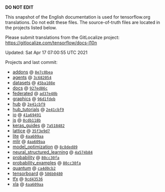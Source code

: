 __DO NOT EDIT__

This snapshot of the English documentation is used for tensorflow.org
translations. Do not edit these files. The source-of-truth files are located in
the projects listed below.

Please submit translations from the GitLocalize project: https://gitlocalize.com/tensorflow/docs-l10n

Updated: Sat Apr 17 07:00:55 UTC 2021

Projects and last commit:

- [addons](https://github.com/tensorflow/addons/tree/master/docs) @ <a href='https://github.com/tensorflow/addons/commit/8e7c0bea8df18db1eb3964c2b495c5b65d8243c2'><code>8e7c0bea</code></a>
- [agents](https://github.com/tensorflow/agents/tree/master/docs) @ <a href='https://github.com/tensorflow/agents/commit/3c682054b510a544ab2ada340056f772dbe00b80'><code>3c682054</code></a>
- [datasets](https://github.com/tensorflow/datasets/tree/master/docs) @ <a href='https://github.com/tensorflow/datasets/commit/45ba108ef87162b17335245fc97cabc75efcfa54'><code>45ba108e</code></a>
- [docs](https://github.com/tensorflow/docs/tree/master/site/en) @ <a href='https://github.com/tensorflow/docs/commit/927ed86c89b0edba9a5cf44173d6533328ba28cc'><code>927ed86c</code></a>
- [federated](https://github.com/tensorflow/federated/tree/master/docs) @ <a href='https://github.com/tensorflow/federated/commit/ad37e40bf03009c17775eacadcce42088fc4e160'><code>ad37e40b</code></a>
- [graphics](https://github.com/tensorflow/graphics/tree/master/tensorflow_graphics/g3doc) @ <a href='https://github.com/tensorflow/graphics/commit/96d1fdeb6642c1281617c5751fb21c723eccad1d'><code>96d1fdeb</code></a>
- [hub](https://github.com/tensorflow/hub/tree/master/docs) @ <a href='https://github.com/tensorflow/hub/commit/2e41cbf97349389ccce9774f73f88248eb08683b'><code>2e41cbf9</code></a>
- [hub_tutorials](https://github.com/tensorflow/hub/tree/master/examples/colab) @ <a href='https://github.com/tensorflow/hub/commit/2e41cbf97349389ccce9774f73f88248eb08683b'><code>2e41cbf9</code></a>
- [io](https://github.com/tensorflow/io/tree/master/docs) @ <a href='https://github.com/tensorflow/io/commit/41a694912bbcff95766fe18d59ee21f20ff85ba2'><code>41a69491</code></a>
- [js](https://github.com/tensorflow/tfjs-website/tree/master/docs) @ <a href='https://github.com/tensorflow/tfjs-website/commit/0cdb118b996428befb978671b8b8703ebd7e1c91'><code>0cdb118b</code></a>
- [keras_guides](https://github.com/tensorflow/docs/tree/snapshot-keras/site/en/guide/keras) @ <a href='https://github.com/tensorflow/docs/commit/7a518482b03a75f9bb3fb6fe08d5607c1cbfb59f'><code>7a518482</code></a>
- [lattice](https://github.com/tensorflow/lattice/tree/master/docs) @ <a href='https://github.com/tensorflow/lattice/commit/35f3e9d7da7f90a700d7a903e1818e82965f245c'><code>35f3e9d7</code></a>
- [lite](https://github.com/tensorflow/tensorflow/tree/master/tensorflow/lite/g3doc) @ <a href='https://github.com/tensorflow/tensorflow/commit/4aa609aae8600e6be900135162439375ad396f2e'><code>4aa609aa</code></a>
- [mlir](https://github.com/tensorflow/tensorflow/tree/master/tensorflow/compiler/mlir/g3doc) @ <a href='https://github.com/tensorflow/tensorflow/commit/4aa609aae8600e6be900135162439375ad396f2e'><code>4aa609aa</code></a>
- [model_optimization](https://github.com/tensorflow/model-optimization/tree/master/tensorflow_model_optimization/g3doc) @ <a href='https://github.com/tensorflow/model-optimization/commit/8c8ded893e8df3d32cae94dcaba5ad5399356cdf'><code>8c8ded89</code></a>
- [neural_structured_learning](https://github.com/tensorflow/neural-structured-learning/tree/master/g3doc) @ <a href='https://github.com/tensorflow/neural-structured-learning/commit/4a574b84c0a02e08ed3ef58e60284555e7e7c7e2'><code>4a574b84</code></a>
- [probability](https://github.com/tensorflow/probability/tree/master/tensorflow_probability/g3doc) @ <a href='https://github.com/tensorflow/probability/commit/80cc30fa3c840fe6af4e8d8e54d5bbce193b98f3'><code>80cc30fa</code></a>
- [probability_examples](https://github.com/tensorflow/probability/tree/master/tensorflow_probability/examples/jupyter_notebooks) @ <a href='https://github.com/tensorflow/probability/commit/80cc30fa3c840fe6af4e8d8e54d5bbce193b98f3'><code>80cc30fa</code></a>
- [quantum](https://github.com/tensorflow/quantum/tree/master/docs) @ <a href='https://github.com/tensorflow/quantum/commit/ca4d0cb2ac484a7a24d42094a4649fd8aea9f3b0'><code>ca4d0cb2</code></a>
- [tensorboard](https://github.com/tensorflow/tensorboard/tree/master/docs) @ <a href='https://github.com/tensorflow/tensorboard/commit/586b04804e0ebab4d6bc56fef81506c3e93c1948'><code>586b0480</code></a>
- [tfx](https://github.com/tensorflow/tfx/tree/master/docs) @ <a href='https://github.com/tensorflow/tfx/commit/9cd4353691f7b449037786c746c7b78fb4d40281'><code>9cd43536</code></a>
- [xla](https://github.com/tensorflow/tensorflow/tree/master/tensorflow/compiler/xla/g3doc) @ <a href='https://github.com/tensorflow/tensorflow/commit/4aa609aae8600e6be900135162439375ad396f2e'><code>4aa609aa</code></a>

